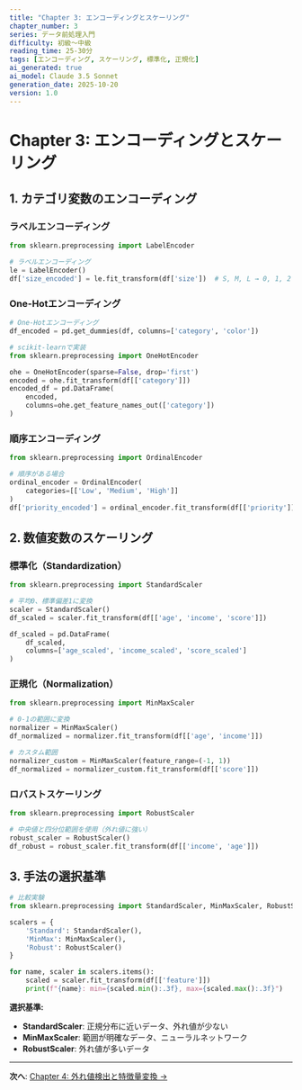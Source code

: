 ```yaml
---
title: "Chapter 3: エンコーディングとスケーリング"
chapter_number: 3
series: データ前処理入門
difficulty: 初級〜中級
reading_time: 25-30分
tags: [エンコーディング, スケーリング, 標準化, 正規化]
ai_generated: true
ai_model: Claude 3.5 Sonnet
generation_date: 2025-10-20
version: 1.0
---
```


# Chapter 3: エンコーディングとスケーリング

## 1. カテゴリ変数のエンコーディング

### ラベルエンコーディング
```python
from sklearn.preprocessing import LabelEncoder

# ラベルエンコーディング
le = LabelEncoder()
df['size_encoded'] = le.fit_transform(df['size'])  # S, M, L → 0, 1, 2
```

### One-Hotエンコーディング
```python
# One-Hotエンコーディング
df_encoded = pd.get_dummies(df, columns=['category', 'color'])

# scikit-learnで実装
from sklearn.preprocessing import OneHotEncoder

ohe = OneHotEncoder(sparse=False, drop='first')
encoded = ohe.fit_transform(df[['category']])
encoded_df = pd.DataFrame(
    encoded,
    columns=ohe.get_feature_names_out(['category'])
)
```

### 順序エンコーディング
```python
from sklearn.preprocessing import OrdinalEncoder

# 順序がある場合
ordinal_encoder = OrdinalEncoder(
    categories=[['Low', 'Medium', 'High']]
)
df['priority_encoded'] = ordinal_encoder.fit_transform(df[['priority']])
```

## 2. 数値変数のスケーリング

### 標準化（Standardization）
```python
from sklearn.preprocessing import StandardScaler

# 平均0、標準偏差1に変換
scaler = StandardScaler()
df_scaled = scaler.fit_transform(df[['age', 'income', 'score']])

df_scaled = pd.DataFrame(
    df_scaled,
    columns=['age_scaled', 'income_scaled', 'score_scaled']
)
```

### 正規化（Normalization）
```python
from sklearn.preprocessing import MinMaxScaler

# 0-1の範囲に変換
normalizer = MinMaxScaler()
df_normalized = normalizer.fit_transform(df[['age', 'income']])

# カスタム範囲
normalizer_custom = MinMaxScaler(feature_range=(-1, 1))
df_normalized = normalizer_custom.fit_transform(df[['score']])
```

### ロバストスケーリング
```python
from sklearn.preprocessing import RobustScaler

# 中央値と四分位範囲を使用（外れ値に強い）
robust_scaler = RobustScaler()
df_robust = robust_scaler.fit_transform(df[['income', 'age']])
```

## 3. 手法の選択基準

```python
# 比較実験
from sklearn.preprocessing import StandardScaler, MinMaxScaler, RobustScaler

scalers = {
    'Standard': StandardScaler(),
    'MinMax': MinMaxScaler(),
    'Robust': RobustScaler()
}

for name, scaler in scalers.items():
    scaled = scaler.fit_transform(df[['feature']])
    print(f"{name}: min={scaled.min():.3f}, max={scaled.max():.3f}")
```

**選択基準:**
- **StandardScaler**: 正規分布に近いデータ、外れ値が少ない
- **MinMaxScaler**: 範囲が明確なデータ、ニューラルネットワーク
- **RobustScaler**: 外れ値が多いデータ

---

**次へ**: [Chapter 4: 外れ値検出と特徴量変換 →](chapter-4.html)
